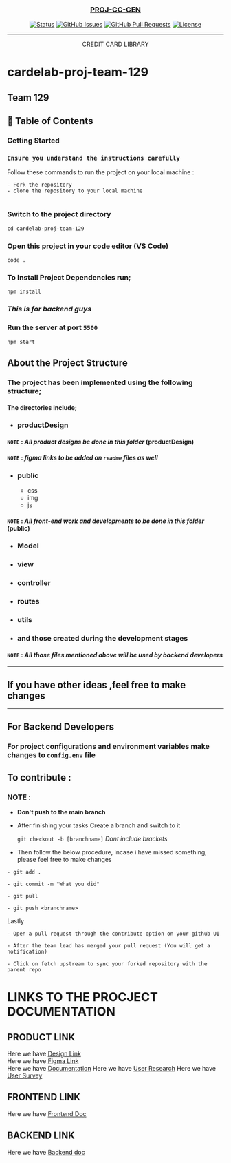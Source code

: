 <p align="center">
  <a href="" rel="noopener">
 <!-- <img src=""></a> -->
</p>
<h3 align="center">PROJ-CC-GEN </h3>

<div align="center">


[![Status](https://img.shields.io/badge/status-active-success.svg)]()
[![GitHub Issues](https://img.shields.io/github/issues/kylelobo/The-Documentation-Compendium.svg)](https://github.com/kylelobo/The-Documentation-Compendium/issues)
[![GitHub Pull Requests](https://img.shields.io/github/issues-pr/kylelobo/The-Documentation-Compendium.svg)](https://github.com/kylelobo/The-Documentation-Compendium/pulls)
[![License](https://img.shields.io/badge/license-MIT-blue.svg)](LICENSE.md)

</div>

---

<p align="center"> CREDIT CARD LIBRARY
    <br> 
</p>

# cardelab-proj-team-129
Team 129
---

## 📝 Table of Contents

### Getting Started 
### **`Ensure you understand the instructions carefully`**

Follow these commands to run the project on your local machine :


```
- Fork the repository
- clone the repository to your local machine
 
```

### Switch to the project directory

```
cd cardelab-proj-team-129

```

### Open this project in your code editor (VS Code)

```
code . 
```

### To Install Project Dependencies run;

```
npm install
```

### *This is for backend guys*

### Run the server at port `5500`

```
npm start
```
## About the Project Structure
### The project has been implemented using the following structure;
#### The directories include;
- ### productDesign
#### `NOTE` : *All product designs be done in this folder* (productDesign)
#### `NOTE` : *figma links to be added on `readme` files as well* 
- ### public
    - css
    - img
    - js
#### `NOTE` : *All front-end work and developments to be done in this folder* (public)

- ### Model
- ### view
- ### controller
- ### routes
- ### utils
- ### and those created during the development stages

#### `NOTE` : *All those files mentioned above will be used by backend developers*
---
## If you have other ideas ,feel free to make changes

---

## For Backend Developers
### For project configurations and environment variables make changes to `config.env` file

## ****To contribute :****

### NOTE :

-  **Don't push to the main branch**
- After finishing your tasks Create a branch and switch to it


    `git checkout -b [branchname]` *Dont include brackets*

 - Then follow the below procedure, incase i have missed something, please feel free to make changes

 



```
- git add .

- git commit -m "What you did"

- git pull

- git push <branchname>
```


Lastly

```
- Open a pull request through the contribute option on your github UI 

- After the team lead has merged your pull request (You will get a notification)

- Click on fetch upstream to sync your forked repository with the parent repo
```

# LINKS TO THE PROCJECT DOCUMENTATION
## PRODUCT LINK
Here we have [Design Link](https://www.figma.com/file/zwBCLs0RV7mDKZ05CQxpNP?node-id=0%3A1&fuid=941363395730471374#237800822)<br />
Here we have [Figma Link](https://www.figma.com/file/i7wERMHfbkTSOv3maOX29t/Project_129?node-id=0%3A1)<br />
Here we have [Documentation](https://documenter.getpostman.com/view/17155688/Uzds4Uet)
Here we have [User Research](https://docs.google.com/document/d/1Vb345Vy8yvQpSVlRkNseoVO9xkNljMnF8CYMqOVT3vY/edit?usp=sharing)
Here we have [User Survey](https://docs.google.com/forms/d/e/1FAIpQLSe2Nl4PwUr9dnyu7Eg3tzF-_7aWy8IVUy-yiXprnYRX7JsTwA/viewform?usp=sf_link)

## FRONTEND LINK
Here we have [Frontend Doc](https://docs.google.com/document/d/1onVp-PqoN5dYfq5IydqCl1B4UAw5H0ibyDr7Zle9kME/edit?usp=gmail)

## BACKEND LINK
Here we have [Backend doc](https://documenter.getpostman.com/view/17155688/Uzds4Uet)<br/>

